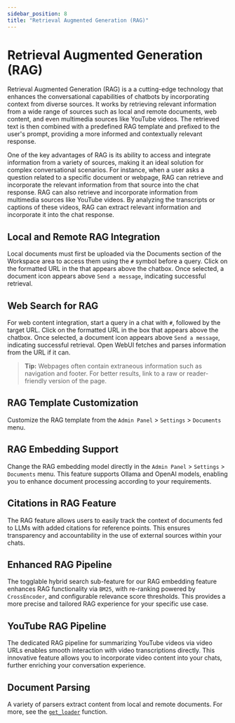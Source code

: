 ```yaml
---
sidebar_position: 8
title: "Retrieval Augmented Generation (RAG)"
---
```


# Retrieval Augmented Generation (RAG)

Retrieval Augmented Generation (RAG) is a a cutting-edge technology that enhances the conversational capabilities of chatbots by incorporating context from diverse sources. It works by retrieving relevant information from a wide range of sources such as local and remote documents, web content, and even multimedia sources like YouTube videos. The retrieved text is then combined with a predefined RAG template and prefixed to the user's prompt, providing a more informed and contextually relevant response.

One of the key advantages of RAG is its ability to access and integrate information from a variety of sources, making it an ideal solution for complex conversational scenarios. For instance, when a user asks a question related to a specific document or webpage, RAG can retrieve and incorporate the relevant information from that source into the chat response. RAG can also retrieve and incorporate information from multimedia sources like YouTube videos. By analyzing the transcripts or captions of these videos, RAG can extract relevant information and incorporate it into the chat response.

## Local and Remote RAG Integration

Local documents must first be uploaded via the Documents section of the Workspace area to access them using the `#` symbol before a query. Click on the formatted URL in the that appears above the chatbox. Once selected, a document icon appears above `Send a message`, indicating successful retrieval.

## Web Search for RAG

For web content integration, start a query in a chat with `#`, followed by the target URL. Click on the formatted URL in the box that appears above the chatbox. Once selected, a document icon appears above `Send a message`, indicating successful retrieval. Open WebUI fetches and parses information from the URL if it can.

> **Tip:** Webpages often contain extraneous information such as navigation and footer. For better results, link to a raw or reader-friendly version of the page.

## RAG Template Customization

Customize the RAG template from the `Admin Panel` > `Settings` > `Documents` menu.

## RAG Embedding Support

Change the RAG embedding model directly in the `Admin Panel` > `Settings` > `Documents` menu. This feature supports Ollama and OpenAI models, enabling you to enhance document processing according to your requirements.

## Citations in RAG Feature

The RAG feature allows users to easily track the context of documents fed to LLMs with added citations for reference points. This ensures transparency and accountability in the use of external sources within your chats.

## Enhanced RAG Pipeline

The togglable hybrid search sub-feature for our RAG embedding feature enhances RAG functionality via `BM25`, with re-ranking powered by `CrossEncoder`, and configurable relevance score thresholds. This provides a more precise and tailored RAG experience for your specific use case.

## YouTube RAG Pipeline

The dedicated RAG pipeline for summarizing YouTube videos via video URLs enables smooth interaction with video transcriptions directly. This innovative feature allows you to incorporate video content into your chats, further enriching your conversation experience.

## Document Parsing

A variety of parsers extract content from local and remote documents. For more, see the [`get_loader`](https://github.com/open-webui/open-webui/blob/2fa94956f4e500bf5c42263124c758d8613ee05e/backend/apps/rag/main.py#L328) function.
